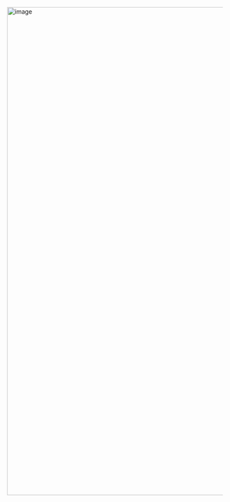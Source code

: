 <img width="1139" alt="image" src="https://github.com/user-attachments/assets/234b7bc6-c878-4cfb-a89d-56ea37579ba9">
